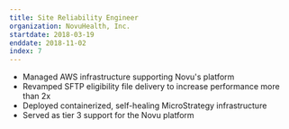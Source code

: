 ```yaml
---
title: Site Reliability Engineer
organization: NovuHealth, Inc.
startdate: 2018-03-19
enddate: 2018-11-02
index: 7
---
```


* Managed AWS infrastructure supporting Novu's platform
* Revamped SFTP eligibility file delivery to increase performance more than 2x
* Deployed containerized, self-healing MicroStrategy infrastructure
* Served as tier 3 support for the Novu platform
